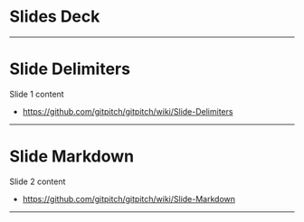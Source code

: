 Slides Deck 
===========

---
# Slide Delimiters 
Slide 1 content
* https://github.com/gitpitch/gitpitch/wiki/Slide-Delimiters

---

# Slide Markdown
Slide 2 content
* https://github.com/gitpitch/gitpitch/wiki/Slide-Markdown

---

